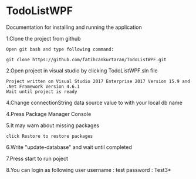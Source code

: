 # TodoListWPF
Documentation for installing and running the application

1.Clone the project from github 
	
	Open git bash and type following command: 
	
	git clone https://github.com/fatihcankurtaran/TodoListWPF.git
	
2.Open project in visual studio by clicking TodoListWPF.sln file 
	
	Project written on Visual Studio 2017 Enterprise 2017 Version 15.9 and .Net Framework Version 4.6.1 
	Wait until project is ready 
4.Change connectionString data source value to with your local db name 

4.Press Package Manager Console

5.It may warn about missing packages 
	
	click Restore to restore packages 
6.Write "update-database" and wait until completed
	
7.Press start to run poject 

8.You can login as following user 
	username : test 
	password : Test3* 

